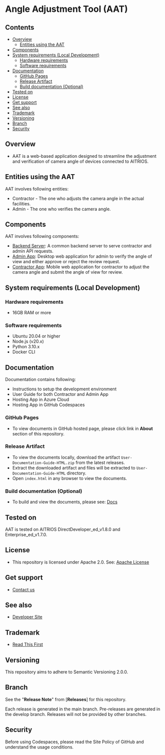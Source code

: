 # Angle Adjustment Tool (AAT)

## Contents
- [Overview](#overview)
    - [Entities using the AAT](#entities-using-the-aat)
- [Components](#components)
- [System requirements (Local Development)](#system-requirements-local-development)
    - [Hardware requirements](#hardware-requirements)
    - [Software requirements](#software-requirements)
- [Documentation](#documentation)
    - [GitHub Pages](#github-pages)
    - [Release Artifact](#release-artifact)
    - [Build documentation (Optional)](build-documentation-optional)
- [Tested on](#tested-on)
- [License](#license)
- [Get support](#get-support)
- [See also](#see-also)
- [Trademark](#trademark)
- [Versioning](#versioning)
- [Branch](#branch)
- [Security](#security)

## Overview

* AAT is a web-based application designed to streamline the adjustment and verification of camera angle of devices connected to AITRIOS.

## Entities using the AAT

AAT involves following entities:
* Contractor - The one who adjusts the camera angle in the actual facilities.
* Admin - The one who verifies the camera angle.

## Components

AAT involves following components:

* [Backend Server](./backend/): A common backend server to serve contractor and admin API requests.
* [Admin App](./web-admin/): Desktop web application for admin to verify the angle of view and either approve or reject the review request.
* [Contractor App](./web-app/): Mobile web application for contractor to adjust the camera angle and submit the angle of view for review.

## System requirements (Local Development)

### Hardware requirements

* 16GB RAM or more

### Software requirements

* Ubuntu 20.04 or higher
* Node.js (v20.x)
* Python 3.10.x
* Docker CLI

## Documentation

Documentation contains following:
* Instructions to setup the development environment
* User Guide for both Contractor and Admin App
* Hosting App in Azure Cloud
* Hosting App in GitHub Codespaces

### GitHub Pages

* To view documents in GitHub hosted page, please click link in
**About** section of this repository.

### Release Artifact

* To view the documents locally, download the artifact `User-Documentation-Guide-HTML.zip` from the latest releases.
* Extract the downloaded artifact and files will be extracted to `User-Documentation-Guide-HTML` directory.
* Open `index.html` in any browser to view the documents.

### Build documentation (Optional)

* To build and view the documents, please see: [Docs](./docsrc/README.md)

## Tested on

AAT is tested on AITRIOS DirectDeveloper_ed_v1.8.0 and Enterprise_ed_v1.7.0.

## License

* This repository is licensed under Apache 2.0. See: [Apache License](./LICENSE)

## Get support
- [Contact us](https://developer.aitrios.sony-semicon.com/en/edge-ai-sensing/contact-us/)

## See also
- [Developer Site](https://developer.aitrios.sony-semicon.com/en/edge-ai-sensing/)

## Trademark
- [Read This First](https://developer.aitrios.sony-semicon.com/en/edge-ai-sensing/documents/read-this-first/)

## Versioning

This repository aims to adhere to Semantic Versioning 2.0.0.

## Branch

See the "**Release Note**" from [**Releases**] for this repository.

Each release is generated in the main branch. Pre-releases are generated in the develop branch. Releases will not be provided by other branches.

## Security
Before using Codespaces, please read the Site Policy of GitHub and understand the usage conditions.
